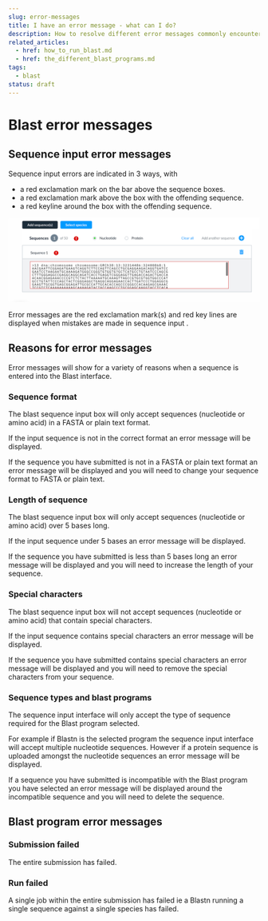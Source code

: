 ```yaml
---
slug: error-messages
title: I have an error message - what can I do?
description: How to resolve different error messages commonly encountered in BLAST
related_articles:
  - href: how_to_run_blast.md
  - href: the_different_blast_programs.md
tags:
  - blast
status: draft
---
```


# Blast error messages

## Sequence input error messages

Sequence input errors are indicated in 3 ways, with
* a red exclamation mark on the bar above the sequence boxes.
* a red exclamation mark above the box with the offending sequence.
* a red keyline around the box with the offending sequence.

![BLAST error message](blast_error_message.png)

Error messages are the red exclamation mark(s) and red key lines are displayed when mistakes are made in sequence input .

## Reasons for error messages

Error messages will show for a variety of reasons when a sequence is entered into the Blast interface.

### Sequence format

The blast sequence input box will only accept sequences (nucleotide or amino acid) in a FASTA or plain text format.

If the input sequence is not in the correct format an error message will be displayed.

If the sequence you have submitted is not in a FASTA or plain text format an error message will be displayed and you will need to change your sequence format to  FASTA or plain text.

### Length of sequence
The blast sequence input box will only accept sequences (nucleotide or amino acid) over 5 bases long.

If the input sequence under 5 bases an error message will be displayed.

If the sequence you have submitted is less than 5 bases long an error message will be displayed and you will need to increase the length of your sequence.

### Special characters

The blast sequence input box will not accept sequences (nucleotide or amino acid) that contain special characters.

If the input sequence contains special characters an error message will be displayed.

If the sequence you have submitted contains special characters an error message will be displayed and you will need to remove the special characters from your sequence.

### Sequence types and blast programs

The sequence input interface will only accept the type of sequence required for the  Blast program selected.

For example if Blastn is the selected program the sequence input interface will accept multiple nucleotide sequences. However if a protein sequence is uploaded amongst the nucleotide sequences an error message will be displayed.

If a sequence you have submitted is incompatible with the Blast program you have selected an error message will be displayed around the incompatible sequence and you will need to delete the sequence.

## Blast program error messages

### Submission failed 
The entire submission has failed.

### Run failed 
A single job within the entire submission has failed ie a Blastn running a single sequence against a single species has failed.

